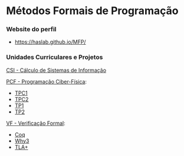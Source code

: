 # Métodos Formais de Programação

### Website do perfil

 * https://haslab.github.io/MFP/

### Unidades Curriculares e Projetos

[CSI - Cálculo de Sistemas de Informação](https://haslab.github.io/MFP/CSI/2122/index)
 
[PCF - Programação Ciber-Física](https://github.com/AITK42/MEI/tree/main/2ºSemestre/MFP/PCF):
   - [TPC1](https://github.com/AITK42/MEI/tree/main/2ºSemestre/MFP/PCF/TPCs/TPC1)
   - [TPC2](https://github.com/AITK42/MEI/tree/main/2ºSemestre/MFP/PCF/TPCs/TPC2)
   - [TP1](https://github.com/AITK42/MEI/tree/main/2ºSemestre/MFP/PCF/TP1)
   - [TP2](https://github.com/AITK42/MEI/tree/main/2%C2%BASemestre/MFP/PCF/TP2) 

[VF - Verificação Formal](https://github.com/AITK42/MEI/tree/main/2ºSemestre/MFP/VF):
   - [Coq](https://github.com/AITK42/MEI/tree/main/2ºSemestre/MFP/VF/Coq)
   - [Why3](https://github.com/AITK42/MEI/tree/main/2ºSemestre/MFP/VF/Why3)
   - [TLA+](https://github.com/AITK42/MEI/tree/main/2ºSemestre/MFP/VF/TLA%2B)


